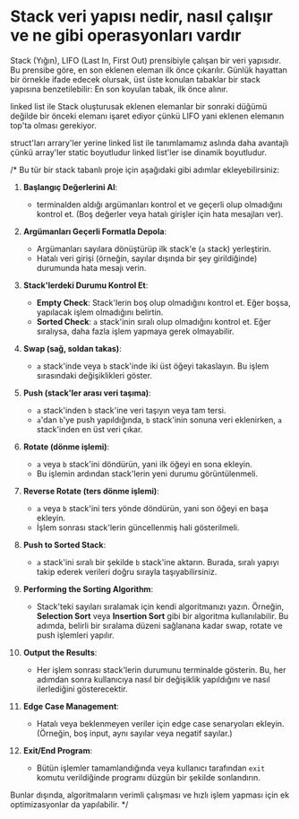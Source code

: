
# Stack veri yapısı nedir, nasıl çalışır ve ne gibi operasyonları vardır
Stack (Yığın), LIFO (Last In, First Out) prensibiyle çalışan bir veri yapısıdır. Bu prensibe göre, en son eklenen eleman ilk önce çıkarılır. Günlük hayattan bir örnekle ifade edecek olursak, üst üste konulan tabaklar bir stack yapısına benzetilebilir: En son koyulan tabak, ilk önce alınır.



linked list ile Stack oluşturusak eklenen elemanlar bir sonraki düğümü değilde bir önceki elemanı işaret ediyor çünkü LIFO yani eklenen elemanın top'ta olması gerekiyor.

struct'ları arrary'ler yerine linked list ile tanımlamamız aslında daha avantajlı çünkü array'ler static boyutludur linked list'ler ise dinamik boyutludur.




/*
Bu tür bir stack tabanlı proje için aşağıdaki gibi adımlar ekleyebilirsiniz:

1. **Başlangıç Değerlerini Al**: 
   - terminalden aldığı argümanları kontrol et ve geçerli olup olmadığını kontrol et. (Boş değerler veya hatalı girişler için hata mesajları ver).

2. **Argümanları Geçerli Formatla Depola**:
   - Argümanları sayılara dönüştürüp ilk stack'e (`a` stack) yerleştirin.
   - Hatalı veri girişi (örneğin, sayılar dışında bir şey girildiğinde) durumunda hata mesajı verin.

3. **Stack'lerdeki Durumu Kontrol Et**:
   - **Empty Check**: Stack'lerin boş olup olmadığını kontrol et. Eğer boşsa, yapılacak işlem olmadığını belirtin.
   - **Sorted Check**: `a` stack'inin sıralı olup olmadığını kontrol et. Eğer sıralıysa, daha fazla işlem yapmaya gerek olmayabilir.

4. **Swap (sağ, soldan takas)**:
   - `a` stack'inde veya `b` stack'inde iki üst öğeyi takaslayın. Bu işlem sırasındaki değişiklikleri göster.

5. **Push (stack'ler arası veri taşıma)**:
   - `a` stack'inden `b` stack'ine veri taşıyın veya tam tersi.
   - `a`'dan `b`'ye push yapıldığında, `b` stack'inin sonuna veri eklenirken, `a` stack'inden en üst veri çıkar.

6. **Rotate (dönme işlemi)**:
   - `a` veya `b` stack'ini döndürün, yani ilk öğeyi en sona ekleyin. 
   - Bu işlemin ardından stack'lerin yeni durumu görüntülenmeli.

7. **Reverse Rotate (ters dönme işlemi)**:
   - `a` veya `b` stack'ini ters yönde döndürün, yani son öğeyi en başa ekleyin.
   - İşlem sonrası stack'lerin güncellenmiş hali gösterilmeli.

8. **Push to Sorted Stack**:
   - `a` stack'ini sıralı bir şekilde `b` stack'ine aktarın. Burada, sıralı yapıyı takip ederek verileri doğru sırayla taşıyabilirsiniz.

9. **Performing the Sorting Algorithm**:
   - Stack'teki sayıları sıralamak için kendi algoritmanızı yazın. Örneğin, **Selection Sort** veya **Insertion Sort** gibi bir algoritma kullanılabilir. Bu adımda, belirli bir sıralama düzeni sağlanana kadar swap, rotate ve push işlemleri yapılır.

10. **Output the Results**:
    - Her işlem sonrası stack'lerin durumunu terminalde gösterin. Bu, her adımdan sonra kullanıcıya nasıl bir değişiklik yapıldığını ve nasıl ilerlediğini gösterecektir.

11. **Edge Case Management**:
    - Hatalı veya beklenmeyen veriler için edge case senaryoları ekleyin. (Örneğin, boş input, aynı sayılar veya negatif sayılar.)

12. **Exit/End Program**:
    - Bütün işlemler tamamlandığında veya kullanıcı tarafından `exit` komutu verildiğinde programı düzgün bir şekilde sonlandırın.

Bunlar dışında, algoritmaların verimli çalışması ve hızlı işlem yapması için ek optimizasyonlar da yapılabilir.
*/